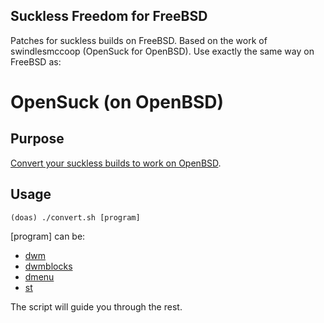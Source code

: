 ## Suckless Freedom for FreeBSD

Patches for suckless builds on FreeBSD.
Based on the work of swindlesmccoop (OpenSuck for OpenBSD).
Use exactly the same way on FreeBSD as:

# OpenSuck (on OpenBSD)

## Purpose
[Convert your suckless builds to work on OpenBSD](https://github.com/swindlesmccoop/opensuck).

## Usage
```
(doas) ./convert.sh [program]
```
[program] can be:
- [dwm](https://github.com/stpettersens/dwm)
- [dwmblocks](https://github.com/stpettersens/dwmblocks)
- [dmenu](https://github.com/swindlesmccoop/dmenu)
- [st](https://github.com/swindlesmccoop/st)

The script will guide you through the rest.
